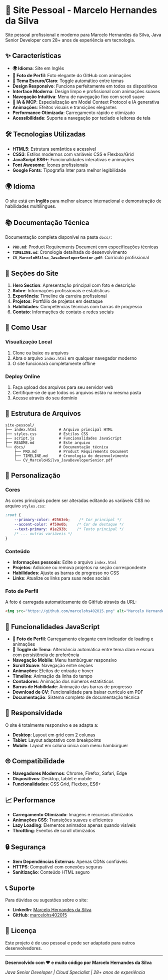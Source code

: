 # 🚀 Site Pessoal - Marcelo Hernandes da Silva

Site pessoal profissional e moderno para Marcelo Hernandes da Silva, Java Senior Developer com 28+ anos de experiência em tecnologia.

## ✨ Características

- **🌍 Idioma**: Site em Inglês
- **👤 Foto de Perfil**: Foto elegante do GitHub com animações
- **🌙 Tema Escuro/Claro**: Toggle automático entre temas
- **Design Responsivo**: Funciona perfeitamente em todos os dispositivos
- **Interface Moderna**: Design limpo e profissional com animações suaves
- **Navegação Intuitiva**: Menu de navegação fixo com scroll suave
- **🤖 IA & MCP**: Especialização em Model Context Protocol e IA generativa
- **Animações**: Efeitos visuais e transições elegantes
- **Performance Otimizada**: Carregamento rápido e otimizado
- **Acessibilidade**: Suporte a navegação por teclado e leitores de tela

## 🛠️ Tecnologias Utilizadas

- **HTML5**: Estrutura semântica e acessível
- **CSS3**: Estilos modernos com variáveis CSS e Flexbox/Grid
- **JavaScript ES6+**: Funcionalidades interativas e animações
- **Font Awesome**: Ícones profissionais
- **Google Fonts**: Tipografia Inter para melhor legibilidade

## 🌍 Idioma

O site está em **Inglês** para melhor alcance internacional e demonstração de habilidades multilíngues.

## 📚 Documentação Técnica

Documentação completa disponível na pasta `docs/`:

- **`PRD.md`**: Product Requirements Document com especificações técnicas
- **`TIMELINE.md`**: Cronologia detalhada do desenvolvimento
- **`CV_MarceloHSilva_JavaDeveloperSenior.pdf`**: Currículo profissional

## 📱 Seções do Site

1. **Hero Section**: Apresentação principal com foto e descrição
2. **Sobre**: Informações profissionais e estatísticas
3. **Experiência**: Timeline da carreira profissional
4. **Projetos**: Portfólio de projetos em destaque
5. **Habilidades**: Competências técnicas com barras de progresso
6. **Contato**: Informações de contato e redes sociais

## 🚀 Como Usar

### Visualização Local
1. Clone ou baixe os arquivos
2. Abra o arquivo `index.html` em qualquer navegador moderno
3. O site funcionará completamente offline

### Deploy Online
1. Faça upload dos arquivos para seu servidor web
2. Certifique-se de que todos os arquivos estão na mesma pasta
3. Acesse através do seu domínio

## 📁 Estrutura de Arquivos

```
site-pessoal/
├── index.html          # Arquivo principal HTML
├── styles.css          # Estilos CSS
├── script.js           # Funcionalidades JavaScript
├── README.md           # Este arquivo
└── docs/               # Documentação técnica
    ├── PRD.md          # Product Requirements Document
    ├── TIMELINE.md     # Cronologia do desenvolvimento
    └── CV_MarceloHSilva_JavaDeveloperSenior.pdf
```

## 🎨 Personalização

### Cores
As cores principais podem ser alteradas editando as variáveis CSS no arquivo `styles.css`:

```css
:root {
    --primary-color: #2563eb;    /* Cor principal */
    --accent-color: #f59e0b;    /* Cor de destaque */
    --text-primary: #1e293b;    /* Texto principal */
    /* ... outras variáveis */
}
```

### Conteúdo
- **Informações pessoais**: Edite o arquivo `index.html`
- **Projetos**: Adicione ou remova projetos na seção correspondente
- **Habilidades**: Ajuste as barras de progresso no CSS
- **Links**: Atualize os links para suas redes sociais

### Foto de Perfil
A foto é carregada automaticamente do GitHub através da URL:
```html
<img src="https://github.com/marcelohs402015.png" alt="Marcelo Hernandes da Silva">
```

## 🔧 Funcionalidades JavaScript

- **👤 Foto de Perfil**: Carregamento elegante com indicador de loading e animações
- **🌙 Toggle de Tema**: Alternância automática entre tema claro e escuro com persistência de preferência
- **Navegação Mobile**: Menu hambúrguer responsivo
- **Scroll Suave**: Navegação entre seções
- **Animações**: Efeitos de entrada e hover
- **Timeline**: Animação da linha do tempo
- **Contadores**: Animação dos números estatísticos
- **Barras de Habilidade**: Animação das barras de progresso
- **Download de CV**: Funcionalidade para baixar currículo em PDF
- **Documentação**: Sistema completo de documentação técnica

## 📱 Responsividade

O site é totalmente responsivo e se adapta a:
- **Desktop**: Layout em grid com 2 colunas
- **Tablet**: Layout adaptativo com breakpoints
- **Mobile**: Layout em coluna única com menu hambúrguer

## 🌐 Compatibilidade

- **Navegadores Modernos**: Chrome, Firefox, Safari, Edge
- **Dispositivos**: Desktop, tablet e mobile
- **Funcionalidades**: CSS Grid, Flexbox, ES6+

## 📈 Performance

- **Carregamento Otimizado**: Imagens e recursos otimizados
- **Animações CSS**: Transições suaves e eficientes
- **Lazy Loading**: Elementos animados apenas quando visíveis
- **Throttling**: Eventos de scroll otimizados

## 🔒 Segurança

- **Sem Dependências Externas**: Apenas CDNs confiáveis
- **HTTPS**: Compatível com conexões seguras
- **Sanitização**: Conteúdo HTML seguro

## 📞 Suporte

Para dúvidas ou sugestões sobre o site:
- **LinkedIn**: [Marcelo Hernandes da Silva](https://www.linkedin.com/in/marcelo-hernandes-351a7159/)
- **GitHub**: [marcelohs402015](https://github.com/marcelohs402015)

## 📄 Licença

Este projeto é de uso pessoal e pode ser adaptado para outros desenvolvedores.

---

**Desenvolvido com ❤️ e muito código por Marcelo Hernandes da Silva**

*Java Senior Developer | Cloud Specialist | 28+ anos de experiência*
